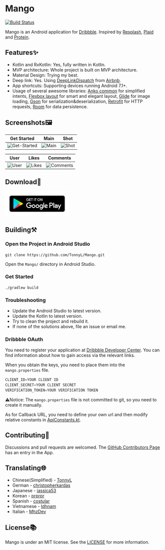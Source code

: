 # Mango
[![Build Status](https://travis-ci.org/TonnyL/Mango.svg?branch=master)](https://travis-ci.org/TonnyL/Mango)

Mango is an Android application for [Dribbble](https://dribbble.com/). Inspired by [Resplash](https://github.com/b-lam/Resplash), [Plaid](https://github.com/nickbutcher/plaid) and  [Protein](https://github.com/gejiaheng/Protein).

## Features✨
+ Kotlin and RxKotlin: Yes, fully written in Kotlin.
+ MVP architecture: Whole project is built on MVP architecture.
+ Material Design: Trying my best.
+ Deep link: Yes. Using [DeepLinkDispatch](https://github.com/airbnb/DeepLinkDispatch) from [Airbnb](https://github.com/airbnb).
+ App shortcuts: Supporting devices running Android 7.1+.
+ Usage of several awesome libraries: [Anko common](https://github.com/Kotlin/anko) for simplified intents, [Flexbox layout](https://github.com/google/flexbox-layout)  for smart and elegant layout, [Glide](https://github.com/bumptech/glide) for image loading, [Gson](https://github.com/google/gson) for serialization&deserialization, [Retrofit](https://github.com/square/retrofit) for HTTP requests, [Room](https://developer.android.com/topic/libraries/architecture/room.html) for data persistence.

## Screenshots🖼

| Get Started     | Main     | Shot     |
| :-------------: | :-------------: | :-------------: |
| ![Get-Started](./art/Get-Started.png) | ![Main](./art/Main.png) | ![Shot](./art/Shot.png) |

| User     | Likes     | Comments     |
| :-------------: | :-------------: | :-------------: |
| ![User](./art/User.png) | ![Likes](./art/Likes.png) | ![Comments](./art/Comments.png) |

## Download🚀
[<img src="./art/google_play_badge.png" alt="Google Play Badge" height="80">](https://play.google.com/store/apps/details?id=io.github.tonnyl.mango)

## Building⚒
### Open the Project in Android Studio
```
git clone https://github.com/TonnyL/Mango.git
```
Open the `Mango/` directory in Android Studio.

### Get Started
```shell
./gradlew build
```

### Troubleshooting
+ Update the Android Studio to latest version.
+ Update the Kotlin to latest version.
+ Try to clean the project and rebuild it.
+ If none of the solutions above, file an issue or email me.

### Dribbble OAuth
You need to register your application at [Dribbble Developer Center](https://dribbble.com/account/applications/new). You can find information about how to gain access via the relevant links.

When you obtain the keys, you need to place them into the `mango.properties` file.

```java
CLIENT_ID=YOUR CLIENT ID
CLIENT_SECRET=YOUR CLIENT SECRET
VERIFICATION_TOKEN=YOUR VERIFICATION TOKEN
```
⚠️Notice: The `mango.properties` file is not committed to git, so you need to create it manually.

As for Callback URL, you need to define your own url and then modify relative constants in [ApiConstants.kt](./app/src/main/java/io/github/tonnyl/mango/retrofit/ApiConstants.kt).

## Contributing💪
Discussions and pull requests are welcomed. The [GitHub Contributors Page](https://github.com/TonnyL/Mango/graphs/contributors) has an entry in the App.

## Translating🌐

+ Chinese(Simplified) - [TonnyL](https://github.com/TonnyL)
+ German - [christopherkardas](https://github.com/christopherkardas)
+ Japanese - [jassica53](https://github.com/jassica53)
+ Korean - [prprpr](http://weibo.com/u/3883693517)
+ Spanish - [costular](https://github.com/costular)
+ Vietnamese - [ldhnam](https://github.com/ldhnam)
+ Italian - [MhzDev](https://github.com/MhzDev)

## License📚
Mango is under an MIT license. See the [LICENSE](LICENSE) for more information.

